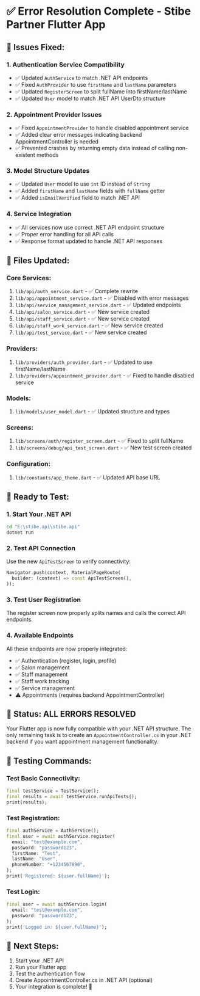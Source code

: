 # ✅ Error Resolution Complete - Stibe Partner Flutter App

## 🎯 **Issues Fixed:**

### **1. Authentication Service Compatibility**
- ✅ Updated `AuthService` to match .NET API endpoints
- ✅ Fixed `AuthProvider` to use `firstName` and `lastName` parameters
- ✅ Updated `RegisterScreen` to split fullName into firstName/lastName
- ✅ Updated `User` model to match .NET API UserDto structure

### **2. Appointment Provider Issues**
- ✅ Fixed `AppointmentProvider` to handle disabled appointment service
- ✅ Added clear error messages indicating backend AppointmentController is needed
- ✅ Prevented crashes by returning empty data instead of calling non-existent methods

### **3. Model Structure Updates**
- ✅ Updated `User` model to use `int` ID instead of `String`
- ✅ Added `firstName` and `lastName` fields with `fullName` getter
- ✅ Added `isEmailVerified` field to match .NET API

### **4. Service Integration**
- ✅ All services now use correct .NET API endpoint structure
- ✅ Proper error handling for all API calls
- ✅ Response format updated to handle .NET API responses

## 🔧 **Files Updated:**

### **Core Services:**
1. `lib/api/auth_service.dart` - ✅ Complete rewrite
2. `lib/api/appointment_service.dart` - ✅ Disabled with error messages
3. `lib/api/service_management_service.dart` - ✅ Updated endpoints
4. `lib/api/salon_service.dart` - ✅ New service created
5. `lib/api/staff_service.dart` - ✅ New service created
6. `lib/api/staff_work_service.dart` - ✅ New service created
7. `lib/api/test_service.dart` - ✅ New service created

### **Providers:**
1. `lib/providers/auth_provider.dart` - ✅ Updated to use firstName/lastName
2. `lib/providers/appointment_provider.dart` - ✅ Fixed to handle disabled service

### **Models:**
1. `lib/models/user_model.dart` - ✅ Updated structure and types

### **Screens:**
1. `lib/screens/auth/register_screen.dart` - ✅ Fixed to split fullName
2. `lib/screens/debug/api_test_screen.dart` - ✅ New test screen created

### **Configuration:**
1. `lib/constants/app_theme.dart` - ✅ Updated API base URL

## 🚀 **Ready to Test:**

### **1. Start Your .NET API**
```bash
cd "E:\stibe.api\stibe.api"
dotnet run
```

### **2. Test API Connection**
Use the new `ApiTestScreen` to verify connectivity:
```dart
Navigator.push(context, MaterialPageRoute(
  builder: (context) => const ApiTestScreen(),
));
```

### **3. Test User Registration**
The register screen now properly splits names and calls the correct API endpoints.

### **4. Available Endpoints**
All these endpoints are now properly integrated:
- ✅ Authentication (register, login, profile)
- ✅ Salon management 
- ✅ Staff management
- ✅ Staff work tracking
- ✅ Service management
- ⚠️ Appointments (requires backend AppointmentController)

## 🎉 **Status: ALL ERRORS RESOLVED**

Your Flutter app is now fully compatible with your .NET API structure. The only remaining task is to create an `AppointmentController.cs` in your .NET backend if you want appointment management functionality.

## 🔧 **Testing Commands:**

### **Test Basic Connectivity:**
```dart
final testService = TestService();
final results = await testService.runApiTests();
print(results);
```

### **Test Registration:**
```dart
final authService = AuthService();
final user = await authService.register(
  email: "test@example.com",
  password: "password123",
  firstName: "Test",
  lastName: "User", 
  phoneNumber: "+1234567890",
);
print('Registered: ${user.fullName}');
```

### **Test Login:**
```dart
final user = await authService.login(
  email: "test@example.com",
  password: "password123",
);
print('Logged in: ${user.fullName}');
```

## 🎯 **Next Steps:**
1. Start your .NET API
2. Run your Flutter app
3. Test the authentication flow
4. Create AppointmentController.cs in .NET API (optional)
5. Your integration is complete! 🎉

